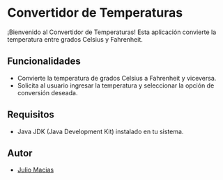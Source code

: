 # Convertidor de Temperaturas

¡Bienvenido al Convertidor de Temperaturas! Esta aplicación convierte la temperatura entre grados Celsius y Fahrenheit.

## Funcionalidades

- Convierte la temperatura de grados Celsius a Fahrenheit y viceversa.
- Solicita al usuario ingresar la temperatura y seleccionar la opción de conversión deseada.

## Requisitos

- Java JDK (Java Development Kit) instalado en tu sistema.


## Autor

- [Julio Macias](https://github.com/jamzlibra)